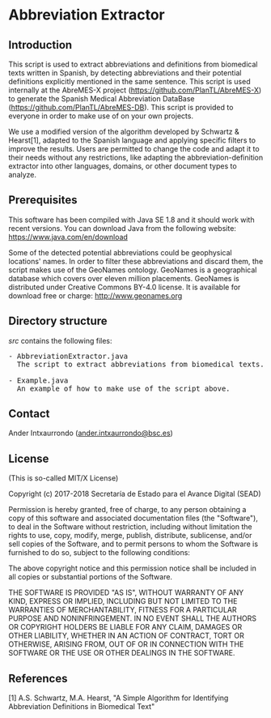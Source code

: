 # Abbreviation Extractor

## Introduction

This script is used to extract abbreviations and definitions from biomedical texts written in Spanish, by detecting abbreviations and their potential definitions explicitly mentioned in the same sentence.
This script is used internally at the AbreMES-X project (https://github.com/PlanTL/AbreMES-X) to generate the Spanish Medical Abbreviation DataBase (https://github.com/PlanTL/AbreMES-DB). This script is provided to everyone in order to make use of on your own projects.

We use a modified version of the algorithm developed by Schwartz & Hearst[1], adapted to the Spanish language and applying specific filters to improve the results. Users are permitted to change the code and adapt it to their needs without any restrictions, like adapting the abbreviation-definition extractor into other languages, domains, or other document types to analyze.

## Prerequisites

This software has been compiled with Java SE 1.8 and it should work with recent versions. You can download Java from the following website: https://www.java.com/en/download

Some of the detected potential abbreviations could be geophysical locations' names. In order to filter these abbreviations and discard them, the script makes use of the GeoNames ontology. GeoNames is a geographical database which covers over eleven million placements. GeoNames is distributed under Creative Commons BY-4.0 license. It is available for download free or charge: http://www.geonames.org

## Directory structure

_src_ contains the following files:

<pre>
- AbbreviationExtractor.java
  The script to extract abbreviations from biomedical texts.
  
- Example.java
  An example of how to make use of the script above.
</pre>

## Contact

Ander Intxaurrondo (ander.intxaurrondo@bsc.es)

## License

(This is so-called MIT/X License)

Copyright (c) 2017-2018 Secretaría de Estado para el Avance Digital (SEAD)

Permission is hereby granted, free of charge, to any person obtaining a copy of this software and associated documentation files (the "Software"), to deal in the Software without restriction, including without limitation the rights to use, copy, modify, merge, publish, distribute, sublicense, and/or sell copies of the Software, and to permit persons to whom the Software is furnished to do so, subject to the following conditions:

The above copyright notice and this permission notice shall be included in all copies or substantial portions of the Software.

THE SOFTWARE IS PROVIDED "AS IS", WITHOUT WARRANTY OF ANY KIND, EXPRESS OR IMPLIED, INCLUDING BUT NOT LIMITED TO THE WARRANTIES OF MERCHANTABILITY, FITNESS FOR A PARTICULAR PURPOSE AND NONINFRINGEMENT. IN NO EVENT SHALL THE AUTHORS OR COPYRIGHT HOLDERS BE LIABLE FOR ANY CLAIM, DAMAGES OR OTHER LIABILITY, WHETHER IN AN ACTION OF CONTRACT, TORT OR OTHERWISE, ARISING FROM, OUT OF OR IN CONNECTION WITH THE SOFTWARE OR THE USE OR OTHER DEALINGS IN THE SOFTWARE.

## References

[1] A.S. Schwartz, M.A. Hearst, "A Simple Algorithm for Identifying Abbreviation Definitions in Biomedical Text"
